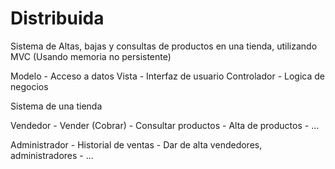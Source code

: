 # Distribuida

Sistema de Altas, bajas y consultas de productos en una tienda, utilizando MVC (Usando memoria no persistente)

Modelo - Acceso a datos
Vista - Interfaz de usuario
Controlador - Logica de negocios


Sistema de una tienda

Vendedor
    - Vender (Cobrar)
    - Consultar productos
    - Alta de productos
    - ...

Administrador
    - Historial de ventas
    - Dar de alta vendedores, administradores
    - ...
